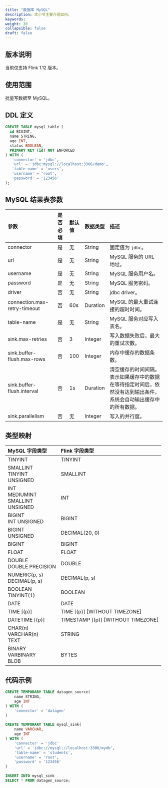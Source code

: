 ```yaml
---
title: "数据库 MySQL"
description: 本小节主要介绍如何。 
keywords: 
weight: 30
collapsible: false
draft: false
---
```




## 版本说明

当前仅支持 Flink 1.12 版本。

## 使用范围

批量写数据至 MySQL。

## DDL 定义

```sql
CREATE TABLE mysql_table (
  id BIGINT,
  name STRING,
  age INT,
  status BOOLEAN,
  PRIMARY KEY (id) NOT ENFORCED
) WITH (
   'connector' = 'jdbc',
   'url' = 'jdbc:mysql://localhost:3306/demo',
   'table-name' = 'users',
   'username' = 'root',
   'password' = '123456'
);
```

## MySQL 结果表参数

| 参数                         | 是否必填 | 默认值 | 数据类型 | 描述                                                         |
| :--------------------------- | :------- | :----- | :------- | :----------------------------------------------------------- |
| connector                    | 是       | 无     | String   | 固定值为 `jdbc`。                                           |
| url                          | 是       | 无     | String   | MySQL 服务的 URL 地址。                                      |
| username                     | 是       | 无     | String   | MySQL 服务用户名。                                           |
| password                     | 是       | 无     | String   | MySQL 服务密码。                                             |
| driver                       | 否       | 无     | String   | jdbc driver。                                                |
| connection.max-retry-timeout | 否       | 60s    | Duration | MySQL 的最大重试连接的超时时间。                             |
| table-name                   | 是       | 无     | String   | MySQL 服务对应写入表名。                                     |
| sink.max-retries             | 否       | 3      | Integer  | 写入数据失败后，最大的重试次数。                             |
| sink.buffer-flush.max-rows   | 否       | 100    | Integer  | 内存中缓存的数据条数。                                       |
| sink.buffer-flush.interval   | 否       | 1s     | Duration | 清空缓存的时间间隔。表示如果缓存中的数据在等待指定时间后，依然没有达到输出条件，系统会自动输出缓存中的所有数据。 |
| sink.parallelism             | 否       | 无     | Integer  | 写入的并行度。                                               |

## 类型映射

| MySQL 字段类型                              | Flink 字段类型                     |
| :------------------------------------------ | :--------------------------------- |
| TINYINT                                     | TINYINT                            |
| SMALLINT<br/>TINYINT<br/>UNSIGNED           | SMALLINT                           |
| INT<br/>MEDIUMINT<br/>SMALLINT<br/>UNSIGNED | INT                                |
| BIGINT<br/>INT UNSIGNED                     | BIGINT                             |
| BIGINT<br/>UNSIGNED                         | DECIMAL(20, 0)                     |
| BIGINT                                      | BIGINT                             |
| FLOAT                                       | FLOAT                              |
| DOUBLE<br/>DOUBLE PRECISION                 | DOUBLE                             |
| NUMERIC(p, s)<br/>DECIMAL(p, s)             | DECIMAL(p, s)                      |
| BOOLEAN<br/>TINYINT(1)                      | BOOLEAN                            |
| DATE                                        | DATE                               |
| TIME [(p)]                                  | TIME [(p)] [WITHOUT TIMEZONE]      |
| DATETIME [(p)]                              | TIMESTAMP [(p)] [WITHOUT TIMEZONE] |
| CHAR(n)<br/>VARCHAR(n)<br/>TEXT             | STRING                             |
| BINARY<br/>VARBINARY<br/>BLOB               | BYTES                              |

## 代码示例

```sql
CREATE TEMPORARY TABLE datagen_source(
    name STRING,
    age INT
) WITH (
    'connector' = 'datagen'
)
 
CREATE TEMPORARY TABLE mysql_sink(
    name VARCHAR,
    age INT
) WITH (
    'connector' = 'jdbc'
    'url' = 'jdbc://mysql://localhost:3306/mydb',
    'table-name' = 'students',
    'username' = 'root',
    'password' = '123456'
)
 
INSERT INTO mysql_sink
SELECT * FROM datagen_source;
```

